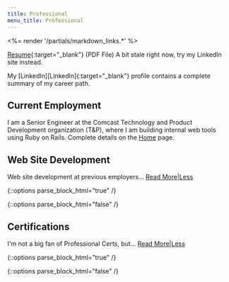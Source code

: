 ```yaml
---
title: Professional
menu_title: Professional
---
```

<%= render '/partials/markdown_links.*' %>

[Resume](/files/ChristopherWLehman.pdf){:target="_blank"} (PDF File) <span class="light"> A bit stale right now, try my LinkedIn site instead.</span>

My [LinkedIn][LinkedIn]{:target="_blank"} profile contains a complete summary of my career path.

## Current Employment

I am a Senior Engineer at the Comcast Technology and Product Development organization (T&P), where I am building internal web tools using Ruby on Rails. Complete details on the [Home](/) page.

## Web Site Development

Web site development at previous employers...
<a href="#" class="text_toggle" onclick="toggle_visibility('more_development_content');">Read More|Less</a>

{::options parse_block_html="true" /}
<div id="more_development_content" style="display:none">
### ProfitStreams

Alas, ProfitStreams is no longer in business, the LinkedIn URL is [here][ProfitStreams]{:target="_blank"}. As Senior Software Developer at ProfitStreams I built web applications for the hospitality industry, with a focus on development of an Online Ordering application for restaurants. The technology was Rails 2.3.5 (with a migration plan in place to Rails 3.1) integrated with a Java-based API (driven by [Talend][Talend]{:target="_blank"}) that merged the application data into a unified backend. Clients could log into one central location to see customer data and set up Twitter and Facebook marketing campaigns, among other things.

### Internet Pawn, Inc, now dba Pawngo

Internet Pawn and Boomerang Lending have merged into [Pawngo][Pawngo]{:target="_blank"}. The previous sites were all Rails 2.3.x The Boomerang Lending site was Rails 2.3.8 using [Refinery CMS][Refinery]{:target="_blank"} for the backend admin services. I did all the Rails development and also wore the DevOps hat.

### Boecore

[Boecore][Boecore]{:target="_blank"} does business as a DoD contractor, and I helped develop BoBCAT - a Rails 2 application for automating and tracking the DIACAP compliance and Information Assurance activities required by the Missile Defense Agency. This was a classified project.
</div>
{::options parse_block_html="false" /}

## Certifications

I'm not a big fan of Professional Certs, but...
<a href="#" class="text_toggle" onclick="toggle_visibility('more_certs_content');">Read More|Less</a>

{::options parse_block_html="true" /}
<div id="more_certs_content" style="display:none">
I have completed the [PMI][PMI]{:target="_blank"}: Fundamentals of Project Management course.
</div>
{::options parse_block_html="false" /}

<script type="text/javascript">
function toggle_visibility(id) {
var e = document.getElementById(id);
e.style.display = ((e.style.display!='none') ? 'none' : 'block');
}
</script>

